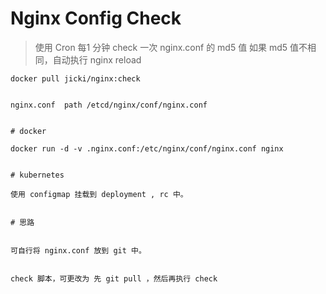 # Nginx Config Check

> 使用 Cron 每1 分钟 check 一次 nginx.conf 的 md5 值
如果 md5 值不相同，自动执行 nginx reload


```
docker pull jicki/nginx:check


```

```
nginx.conf  path /etcd/nginx/conf/nginx.conf


```

```
# docker

docker run -d -v .nginx.conf:/etc/nginx/conf/nginx.conf nginx


# kubernetes

使用 configmap 挂载到 deployment , rc 中。


```

```
# 思路


可自行将 nginx.conf 放到 git 中。


check 脚本，可更改为 先 git pull ，然后再执行 check


```
